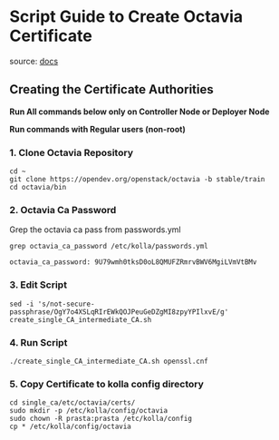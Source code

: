 # Script Guide to Create Octavia Certificate 

source: [docs](https://github.com/99cloud/lab-openstack/blob/master/doc/installation-kolla-multinode.md#%E9%85%8D%E7%BD%AE-octavia)

## Creating the Certificate Authorities

**Run All commands below only on Controller Node or Deployer Node**

**Run commands with Regular users (non-root)**

### 1. Clone Octavia Repository

```
cd ~
git clone https://opendev.org/openstack/octavia -b stable/train
cd octavia/bin
```

### 2. Octavia Ca Password

Grep the octavia ca pass from passwords.yml

```
grep octavia_ca_password /etc/kolla/passwords.yml 

octavia_ca_password: 9U79wmh0tksD0oL8QMUFZRmrvBWV6MgiLVmVtBMv
```


### 3. Edit Script

```
sed -i 's/not-secure-passphrase/OgY7o4XSLqRIrEWkQOJPeuGeDZgMI8zpyYPIlxvE/g' create_single_CA_intermediate_CA.sh
```

### 4. Run Script

```
./create_single_CA_intermediate_CA.sh openssl.cnf
```

### 5. Copy Certificate to kolla config directory

```
cd single_ca/etc/octavia/certs/
sudo mkdir -p /etc/kolla/config/octavia
sudo chown -R prasta:prasta /etc/kolla/config
cp * /etc/kolla/config/octavia
```